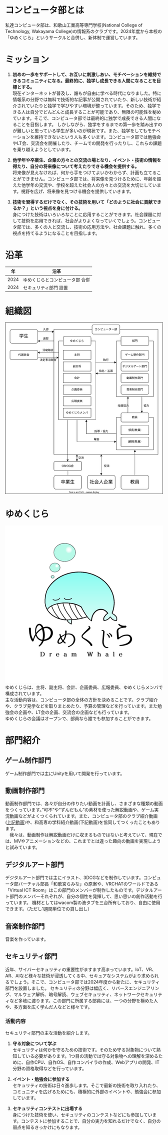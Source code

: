 # コンピュータ部とは
私達コンピュータ部は、和歌山工業高等専門学校(National College of Technology, Wakayama College)の情報系のクラブです。2024年度から本校の「ゆめくじら」というサークルと合併し、新体制で運営しています。

<!-- ToDo: 
![クラブ紹介動画]()
 -->

# ミッション
1. **初めの一歩をサポートして、お互いに刺激しあい、モチベーションを維持できるコミュニティになる。最終的に、独学し成長できる人間になることを目標とする。**  
現在インターネットが普及し、誰もが自由に学べる時代になりました。特に情報系の分野では無料で技術的な記事が公開されていたり、新しい技術が紹介されていたりと独学で学びやすい環境が整っています。そのため、独学できる人は自分でどんどんと成長することが可能であり、無限の可能性を秘めています。そこで、コンピュータ部では最終的に独学で成長できる人間になることを目指します。
しかしながら、独学をするまでの第一歩を踏み出すのが難しいと思っている学生が多いのが現状です。また、独学をしてもモチベーションを維持できないという人も多くいます。コンピュータ部では勉強会やLT会、交流会を開催したり、チームでの開発を行ったりし、これらの課題を乗り越えようとしています。

2. **他学年や卒業生、企業の方々との交流の場となり、イベント・技術の情報を得たり、自分の将来像について考えたりできる機会を提供する。**  
将来像が見えなければ、何から手をつけてよいかわからず、計画も立てることができません。コンピュータ部では、将来像を見つけるために、年齢を超えた他学年の交流や、学校を超えた社会人の方々との交流を大切にしています。視野を広げ、将来像を見つける機会を提供していきます。

3. **技術を習得するだけでなく、その技術を用いて「どのように社会に貢献できるか？」という視点を身に付ける。**  
身につけた技術はいろいろなことに応用することができます。社会課題に対して技術を応用できれば、社会がよりよくなっていくでしょう。コンピュータ部では、多くの人と交流し、技術の応用方法や、社会課題に触れ、多くの視点を持てるようになることを目指します。

# 沿革
| 年   | 沿革                            |
| ---- | ------------------------------- |
| 2024 | ゆめくじらとコンピュータ部 合併 |
| 2024 | セキュリティ部門 設置           |

# 組織図
![fig organization](./organization.drawio.svg)

# ゆめくじら
![DreamWhale](./DreamWhaleLogo.png)
ゆめくじらは、主将、副主将、会計、企画委員、広報委員、ゆめくじらメンバで構成されています。  
主な活動内容は、コンピュータ部の全体の方針を決めることです。クラブ紹介や、クラブ見学などを取りまとめたり、予算の管理などを行っています。また勉強会の企画や、LT会の企画、交流会の企画なども行っています。  
ゆめくじらの会議はオープンで、部員なら誰でも参加することができます。

# 部門紹介
## ゲーム制作部門
ゲーム制作部門では主にUnityを用いて開発を行っています。

## 動画制作部門
動画制作部門では、各々が自分の作りたい動画を計画し、さまざまな種類の動画をつくっています。”可不”や”ずんだもん”の素材を使った解説動画や、ゲーム実況動画などがよくつくられています。また、コンピュータ部のクラブ紹介動画([上記動画](#コンピュータ部とは))や、和高専の学科紹介動画(下記動画)を協同してつくったこともあります。  
　我々は、動画制作は解説動画だけに収まるものではないと考えていて、現在では、MVやアニメーションなどの、これまでとは違った趣向の動画を実現しようと試みています。

<!-- ToDo:
![4枚の写真]()
![作成した動画]()
 -->

## デジタルアート部門
デジタルアート部門では主にイラスト、3DCGなどを制作しています。コンピュータ部バーチャル部長「和歌宮らみな」の原案や、VRCHATのワールドである「Virtual ICT Room」はこの部門のメンバーが制作したものです。デジタルアート部門のメンバーそれぞれが、自分の個性を発揮して、思い思いの創作活動を行っています。
機材としてはwacom製の液タブを三台所有しており、自由に使用できます。（ただし1週間単位での貸し出し）

## 音楽制作部門
音楽を作っています。

## セキュリティ部門
近年、サイバーセキュリティの重要性がますます高まっています。IoT、VR、AR、AIなど様々な技術が浸透してくる中、セキュアなシステムがより求められるでしょう。そこで、コンピュータ部では2024年度から新たに、セキュリティ部門を設置しました。
セキュリティの分野は幅広く、リバースエンジニアリング、マルウェア解析、暗号解読、ウェブセキュリティ、ネットワークセキュリティなど多岐に渡ります。この部門に所属する部員には、一つの分野を極めた人や、多方面を広く学んだ人などと様々です。

### 活動内容
セキュリティ部門の主な活動を紹介します。

1. **守る対象について学ぶ**  
セキュリティは何かを守るための技術です。そのため守る対象物について熟知している必要があります。1つ目の活動では守る対象物への理解を深めるために、自作CPU、自作OS、自作コンパイラの作成、Webアプリの開発、IT分野の資格取得などを行っています。

1. **イベント・勉強会に参加する**  
セキュリティの技術は日々進歩します。そこで最新の技術を取り入れたり、コミュニティを広げるためにも、積極的に外部のイベントや、勉強会に参加しています。

2. **セキュリティコンテストに出場する**  
身につけた技術を使い、セキュリティのコンテストなどにも参加しています。コンテストに参加することで、自分の実力を知れるだけでなく、自分の弱点を知るきっかけにもなります。

<!-- ToDo:
![4枚の写真]()
 -->
